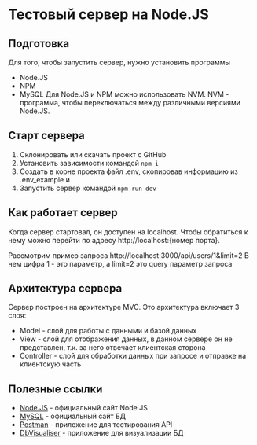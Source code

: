 # Тестовый сервер на Node.JS

## Подготовка

Для того, чтобы запустить сервер, нужно установить программы

-   Node.JS
-   NPM
-   MySQL
    Для Node.JS и NPM можно использовать NVM. NVM - программа, чтобы переключаться между различными версиями Node.JS.

## Старт сервера

1. Склонировать или скачать проект с GitHub
2. Установить зависимости командой
   `npm i`
3. Создать в корне проекта файл .env, скопировав информацию из .env_example и
4. Запустить сервер командой
   `npm run dev`

## Как работает сервер

Когда сервер стартовал, он доступен на localhost. Чтобы обратиться к нему можно перейти по адресу http://localhost:{номер порта}.

Рассмотрим пример запроса
http://localhost:3000/api/users/1&limit=2
В нем цифра 1 - это параметр, а limit=2 это query параметр запроса

## Архитектура сервера

Сервер построен на архитектуре MVC. Это архитектура включает 3 слоя:

-   Model - слой для работы с данными и базой данных
-   View - слой для отображения данных, в данном сервере он не представлен, т.к. за него отвечает клиентская сторона
-   Controller - слой для обработки данных при запросе и отправке на клиентскую часть

## Полезные ссылки

-   [Node.JS](https://nodejs.org/en) - официальный сайт Node.JS
-   [MySQL](https://www.mysql.com/) - официальный сайт БД
-   [Postman](https://www.postman.com/) - приложение для тестирования API
-   [DbVisualiser](https://www.dbvis.com/) - приложение для визуализации БД
